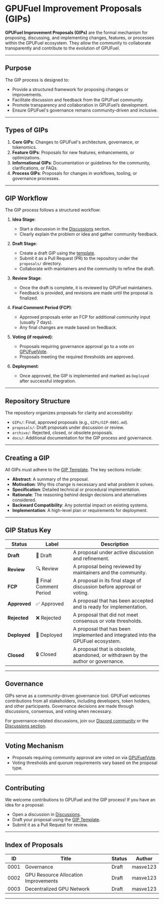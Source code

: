 # **GPUFuel Improvement Proposals (GIPs)**

**GPUFuel Improvement Proposals (GIPs)** are the formal mechanism for proposing, discussing, and implementing changes, features, or processes within the GPUFuel ecosystem. They allow the community to collaborate transparently and contribute to the evolution of GPUFuel.

---

## **Purpose**
The GIP process is designed to:

- Provide a structured framework for proposing changes or improvements.
- Facilitate discussion and feedback from the GPUFuel community.
- Promote transparency and collaboration in GPUFuel’s development.
- Ensure GPUFuel's governance remains community-driven and inclusive.

---

## **Types of GIPs**
1. **Core GIPs**: Changes to GPUFuel's architecture, governance, or tokenomics.
2. **Feature GIPs**: Proposals for new features, enhancements, or optimizations.
3. **Informational GIPs**: Documentation or guidelines for the community, clarifications, or FAQs.
4. **Process GIPs**: Proposals for changes in workflows, tooling, or governance processes.

---

## **GIP Workflow**
The GIP process follows a structured workflow:

1. **Idea Stage**:
   - Start a discussion in the [Discussions](https://github.com/GPUFuel/GIPs/discussions) section.
   - Clearly explain the problem or idea and gather community feedback.

2. **Draft Stage**:
   - Create a draft GIP using the [template](./GIP-template.md).
   - Submit it as a Pull Request (PR) to the repository under the `proposals/` directory.
   - Collaborate with maintainers and the community to refine the draft.

3. **Review Stage**:
   - Once the draft is complete, it is reviewed by GPUFuel maintainers.
   - Feedback is provided, and revisions are made until the proposal is finalized.

4. **Final Comment Period (FCP)**:
   - Approved proposals enter an FCP for additional community input (usually 7 days).
   - Any final changes are made based on feedback.

5. **Voting (if required)**:
   - Proposals requiring governance approval go to a vote on [GPUFuelVote](#link-to-voting-platform).
   - Proposals meeting the required thresholds are approved.

6. **Deployment**:
   - Once approved, the GIP is implemented and marked as `Deployed` after successful integration.

---

## **Repository Structure**
The repository organizes proposals for clarity and accessibility:

- `GIPs/`: Final, approved proposals (e.g., `GIPs/GIP-0001.md`).
- `proposals/`: Draft proposals under discussion or review.
- `archive/`: Rejected, closed, or obsolete proposals.
- `docs/`: Additional documentation for the GIP process and governance.

---

## **Creating a GIP**
All GIPs must adhere to the [GIP Template](./GIP-template.md). The key sections include:

- **Abstract**: A summary of the proposal.
- **Motivation**: Why this change is necessary and what problem it solves.
- **Specification**: Detailed technical or procedural implementation.
- **Rationale**: The reasoning behind design decisions and alternatives considered.
- **Backward Compatibility**: Any potential impact on existing systems.
- **Implementation**: A high-level plan or requirements for deployment.

---

## **GIP Status Key**

| Status        | Label                               | Description                                                                                              |
|---------------|-------------------------------------|----------------------------------------------------------------------------------------------------------|
| **Draft**     | 📝 Draft                           | A proposal under active discussion and refinement.                                                      |
| **Review**    | 🔍 Review                          | A proposal being reviewed by maintainers and the community.                                             |
| **FCP**       | 💬 Final Comment Period            | A proposal in its final stage of discussion before approval or voting.                                  |
| **Approved**  | ✅ Approved                        | A proposal that has been accepted and is ready for implementation.                                      |
| **Rejected**  | ❌ Rejected                        | A proposal that did not meet consensus or vote thresholds.                                              |
| **Deployed**  | 🚀 Deployed                        | A proposal that has been implemented and integrated into the GPUFuel ecosystem.                         |
| **Closed**    | 🔒 Closed                          | A proposal that is obsolete, abandoned, or withdrawn by the author or governance.                       |

---

## **Governance**
GIPs serve as a community-driven governance tool. GPUFuel welcomes contributions from all stakeholders, including developers, token holders, and other participants. Governance decisions are made through discussions, consensus, and voting when necessary.

For governance-related discussions, join our [Discord community](#link-to-discord) or the [Discussions section](https://github.com/GPUFuel/GIPs/discussions).

---

## **Voting Mechanism**

- Proposals requiring community approval are voted on via [GPUFuelVote](#link-to-voting-platform).
- Voting thresholds and quorum requirements vary based on the proposal type.

---

## **Contributing**
We welcome contributions to GPUFuel and the GIP process! If you have an idea for a proposal:

- Open a discussion in [Discussions](https://github.com/GPUFuel/GIPs/discussions).
- Draft your proposal using the [GIP Template](./GIP-template.md).
- Submit it as a Pull Request for review.

---

## **Index of Proposals**

| ID   | Title                                       | Status       | Author       |
|------|---------------------------------------------|--------------|--------------|
| 0001 | Governance                                  | Draft        | masve123     |
| 0002 | GPU Resource Allocation Improvements        | Draft        | masve123     |
| 0003 | Decentralized GPU Network                   | Draft        | masve123     |


---
